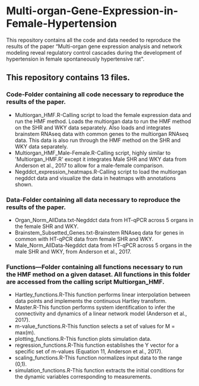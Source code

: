 # Multi-organ-Gene-Expression-in-Female-Hypertension
This repository contains all the code and data needed to reproduce the results of the paper “Multi-organ gene expression analysis and network modeling reveal regulatory control cascades during the development of hypertension in female spontaneously hypertensive rat".

## This repository contains 13 files.

### Code-Folder containing all code necessary to reproduce the results of the paper.
  - Multiorgan_HMF.R-Calling script to load the female expression data and run the HMF method. Loads the multiorgan data to run the HMF method on the SHR and WKY data separately. Also loads and integrates brainstem RNAseq data with common genes to the multiorgan RNAseq data. This data is also run through the HMF method on the SHR and WKY data separately. 
  - Multiorgan_HMF_Male-Female.R-Calling script, highly similar to 'Multiorgan_HMF.R' except it integrates Male SHR and WKY data from Anderson et al., 2017 to allow for a male-female comparison.
  - Negddct_expression_heatmaps.R-Calling script to load the multiorgan negddct data and visualize the data in heatmaps with annotations shown. 

### Data-Folder containing all data necessary to reproduce the results of the paper.
  - Organ_Norm_AllData.txt-Negddct data from HT-qPCR across 5 organs in the female SHR and WKY.
  - Brainstem_Subsetted_Genes.txt-Brainstem RNAseq data for genes in common with HT-qPCR data from female SHR and WKY.
  - Male_Norm_AllData-Negddct data from HT-qPCR across 5 organs in the male SHR and WKY, from Anderson et al., 2017.

### Functions—Folder containing all functions necessary to run the HMF method on a given dataset. All functions in this folder are accessed from the calling script Multiorgan_HMF.
  - Hartley_functions.R-This function performs linear interpolation between data points and implements the continuous Hartley transform.
  - Master.R-This function performs system identification to infer the connectivity and dynamics of a linear network model (Anderson et al., 2017).
  - m-value_functions.R-This function selects a set of values for M = max(m).
  - plotting_functions.R-This function plots simulation data.
  - regression_functions.R-This function establishes the Y vector for a specific set of m-values (Equation 11, Anderson et al., 2017).
  - scaling_functions.R-This function normalizes input data to the range (0,1).
  - simulation_functions.R-This function extracts the initial conditions for the dynamic variables corresponding to measurements.
